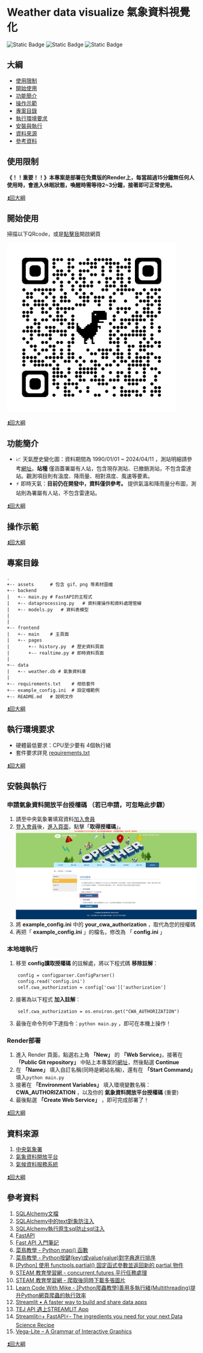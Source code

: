 # Weather data visualize 氣象資料視覺化
![Static Badge](https://img.shields.io/badge/Python-3.8.10-blue)
![Static Badge](https://img.shields.io/badge/FastAPI-0.109.0-green)
![Static Badge](https://img.shields.io/badge/Streamlit-1.30.0-red)

## 大綱
- [使用限制](#使用限制)
- [開始使用](#開始使用)
- [功能簡介](#功能簡介)
- [操作示範](#操作示範)
- [專案目錄](#專案目錄)
- [執行環境要求](#執行環境要求)
- [安裝與執行](#安裝與執行)
- [資料來源](#資料來源)
- [參考資料](#參考資料)

## 使用限制
**《！！重要！！》本專案是部署在免費版的Render上，每當超過15分鐘無任何人使用時，會進入休眠狀態，喚醒時需等待2~3分鐘，接著即可正常使用。**

[⏫回大綱](#大綱)


## 開始使用
掃描以下QRcode，或是[點擊我](https://weather-data-visualize.onrender.com/)開啟網頁

![QRcode](assets/qrcode.png)

[⏫回大綱](#大綱)


## 功能簡介
* 📈 天氣歷史變化圖：資料期間為 1990/01/01 ~ 2024/04/11 ，測站明細請參考[網址](https://e-service.cwa.gov.tw/wdps/obs/state.htm)。**站種** 僅涵蓋署屬有人站，包含現存測站、已撤銷測站，不包含雷達站。觀測項目則有溫度、降雨量、相對濕度、風速等要素。
* ⚡ 即時天氣：**目前仍在開發中，資料僅供參考。** 提供氣溫和降雨量分布圖，測站則為署屬有人站，不包含雷達站。


[⏫回大綱](#大綱)


## 操作示範

[⏫回大綱](#大綱)


## 專案目錄
```
.
+-- assets      # 包含 gif、png 等素材圖檔
+-- backend
|   +-- main.py # FastAPI的主程式
|   +-- dataprocessing.py   # 資料庫操作和資料處理管線
|   +-- models.py	# 資料表模型
|   
|
+-- frontend
|   +-- main    # 主頁面
|   +-- pages 
|       +-- history.py  # 歷史資料頁面  
|       +-- realtime.py # 即時資料頁面
|
+-- data
|   +-- weather.db # 氣象資料庫
|
+-- requirements.txt	# 相依套件
+-- example_config.ini  # 設定檔範例
+-- README.md	# 說明文件
```
[⏫回大綱](#大綱)


## 執行環境要求
* 硬體最低要求：CPU至少要有 4個執行緒
* 套件要求詳見 [requirements.txt](requirements.txt)

[⏫回大綱](#大綱)


## 安裝與執行
### 申請氣象資料開放平台授權碼 （若已申請，可忽略此步驟）
1. 請至中央氣象署填寫資料[加入會員](https://pweb.cwa.gov.tw/emember/register/authorization)
2. [登入會員](https://opendata.cwa.gov.tw/userLogin)後，[進入頁面](https://opendata.cwa.gov.tw/user/authkey)，點擊「__取得授權碼__」。
![cwa opendata authorization](assets/cwa_opendata_authorization.png)
3. 將 __example_config.ini__ 中的 __your_cwa_authorization__ ，取代為您的授權碼
4. 再把「 __example_config.ini__ 」的檔名，修改為 「 __config.ini__ 」
### 本地端執行
1. 移至 __config讀取授權碼__ 的註解處，將以下程式碼 __移除註解__：
```shell
    config = configparser.ConfigParser()
    config.read('config.ini')
    self.cwa_authorization = config['cwa']['authorization']
```
2. 接著為以下程式 __加入註解__：
```shell
    self.cwa_authorization = os.environ.get("CWA_AUTHORIZATION")
```
3. 最後在命令列中下達指令：`python main.py` ，即可在本機上操作！
### Render部署
1. 進入 Render 頁面，點選右上角 __「New」__ 的 __「Web Service」__，接著在 __「Public Git repository」__ 中貼上本專案的[網址](https://github.com/cheng1103/weather-data-visualize)，然後點選 __Continue__
2. 在 __「Name」__ 填入自訂名稱(同時是網站名稱)，還有在 __「Start Command」__ 填入`python main.py`
3. 接著在 __「Environment Variables」__ 填入環境變數名稱： __CWA_AUTHORIZATION__ ，以及你的 __氣象資料開放平台授權碼__ (重要)
4. 最後點選 __「Create Web Service」__ ，即可完成部署了！

[⏫回大綱](#大綱)


## 資料來源
1. [中央氣象署](https://www.cwa.gov.tw/)
2. [氣象資料開放平台](https://opendata.cwa.gov.tw/)
3. [氣候資料服務系統](https://codis.cwa.gov.tw/)

[⏫回大綱](#大綱)


## 參考資料
1. [SQLAlchemy文檔](https://www.osgeo.cn/sqlalchemy/)
2. [SQLAlchemy中的text對象防注入](https://www.cnblogs.com/qijunL/articles/15740080.html)
3. [SQLAlchemy執行原生sql防止sql注入](https://www.jianshu.com/p/f78a4edacdb2)
4. [FastAPI](https://fastapi.tiangolo.com/zh-hant/)
5. [Fast API 入門筆記](https://minglunwu.com/tags/fast-api-tutorial/)
6. [菜鳥教學 - Python map() 函數](https://www.runoob.com/python/python-func-map.html)
7. [菜鳥教學 - Python按鍵(key)或value(value)對字典進行排序](https://www.runoob.com/python3/python-sort-dictionaries-by-key-or-value.html)
8. [[Python] 使用 functools.partial() 固定函式參數並返回新的 partial 物件](https://clay-atlas.com/blog/2023/03/19/python-functools-partial-function/)
9. [STEAM 教育學習網 - concurrent.futures 平行任務處理](https://steam.oxxostudio.tw/category/python/library/concurrent-futures.html)
10. [STEAM 教育學習網 - 爬取後同時下載多張圖片](https://steam.oxxostudio.tw/category/python/spider/ptt-more-images.html)
11. [Learn Code With Mike - [Python爬蟲教學]善用多執行緒(Multithreading)提升Python網頁爬蟲的執行效率](https://www.learncodewithmike.com/2020/11/multithreading-with-python-web-scraping.html)
12. [Streamlit • A faster way to build and share data apps](https://streamlit.io/)
13. [TEJ API 遇上STREAMLIT App](https://www.tejwin.com/insight/tej-api-%E9%81%87%E4%B8%8Astreamlit-app/)
14. [Streamlit🔥+ FastAPI⚡️- The ingredients you need for your next Data Science Recipe](https://medium.com/codex/streamlit-fastapi-%EF%B8%8F-the-ingredients-you-need-for-your-next-data-science-recipe-ffbeb5f76a92)
15. [Vega-Lite – A Grammar of Interactive Graphics](https://vega.github.io/vega-lite/)


[⏫回大綱](#大綱)